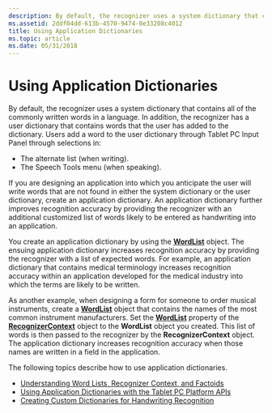 ```yaml
---
description: By default, the recognizer uses a system dictionary that contains all of the commonly written words in a language.
ms.assetid: 2ddf04dd-613b-4570-9474-0e33208c4012
title: Using Application Dictionaries
ms.topic: article
ms.date: 05/31/2018
---
```


# Using Application Dictionaries

By default, the recognizer uses a system dictionary that contains all of the commonly written words in a language. In addition, the recognizer has a user dictionary that contains words that the user has added to the dictionary. Users add a word to the user dictionary through Tablet PC Input Panel through selections in:

-   The alternate list (when writing).
-   The Speech Tools menu (when speaking).

If you are designing an application into which you anticipate the user will write words that are not found in either the system dictionary or the user dictionary, create an application dictionary. An application dictionary further improves recognition accuracy by providing the recognizer with an additional customized list of words likely to be entered as handwriting into an application.

You create an application dictionary by using the [**WordList**](inkwordlist-class.md) object. The ensuing application dictionary increases recognition accuracy by providing the recognizer with a list of expected words. For example, an application dictionary that contains medical terminology increases recognition accuracy within an application developed for the medical industry into which the terms are likely to be written.

As another example, when designing a form for someone to order musical instruments, create a [**WordList**](inkwordlist-class.md) object that contains the names of the most common instrument manufacturers. Set the [**WordList**](/windows/desktop/api/msinkaut/nf-msinkaut-iinkrecognizercontext-get_wordlist) property of the [**RecognizerContext**](inkrecognizercontext-class.md) object to the **WordList** object you created. This list of words is then passed to the recognizer by the **RecognizerContext** object. The application dictionary increases recognition accuracy when those names are written in a field in the application.

The following topics describe how to use application dictionaries.

-   [Understanding Word Lists, Recognizer Context, and Factoids](understanding-wordlists--the-recognizercontext--and-factoids.md)
-   [Using Application Dictionaries with the Tablet PC Platform APIs](using-application-dictionaries-with-the-tablet-pc-platform-apis.md)
-   [Creating Custom Dictionaries for Handwriting Recognition](creating-custom-dictionaries-for-handwriting-recognition-in-windows-7-and-windows-server-2008-r2.md)

 

 



